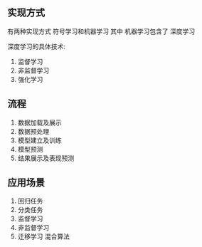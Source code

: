 ## 实现方式
有两种实现方式 符号学习和机器学习
其中 机器学习包含了 深度学习

深度学习的具体技术:
1. 监督学习
2. 非监督学习
3. 强化学习

## 流程
1. 数据加载及展示
2. 数据预处理
3. 模型建立及训练
4. 模型预测
5. 结果展示及表现预测


## 应用场景
1. 回归任务
2. 分类任务
3. 监督学习
4. 非监督学习
5. 迁移学习 混合算法
